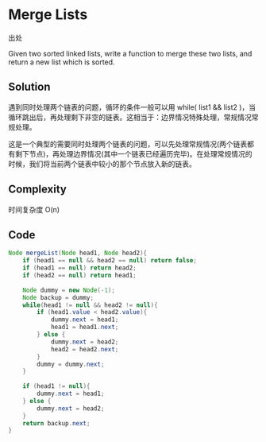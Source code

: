 # Merge Lists

出处

Given two sorted linked lists, write a function to merge these two lists, and return a new list which is sorted.

## Solution

遇到同时处理两个链表的问题，循环的条件一般可以用 while( list1 && list2 )，当循环跳出后，再处理剩下非空的链表。这相当于：边界情况特殊处理，常规情况常规处理。

这是一个典型的需要同时处理两个链表的问题，可以先处理常规情况(两个链表都有剩下节点)，再处理边界情况(其中一个链表已经遍历完毕)。在处理常规情况的时候，我们将当前两个链表中较小的那个节点放入新的链表。

## Complexity

时间复杂度 O(n)

## Code

```java
Node mergeList(Node head1, Node head2){
	if (head1 == null && head2 == null) return false;
	if (head1 == null) return head2;
	if (head2 == null) return head1;
	
	Node dummy = new Node(-1);
	Node backup = dummy;
	while(head1 != null && head2 != null){
		if (head1.value < head2.value){
			dummy.next = head1;
			head1 = head1.next;
		} else {
			dummy.next = head2;
			head2 = head2.next;
		}
		dummy = dummy.next;
	}
	
	if (head1 != null){
		dummy.next = head1;
	} else {
		dummy.next = head2;
	}
	return backup.next;
}
```


